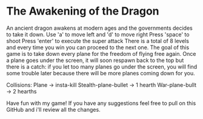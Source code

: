 # The Awakening of the Dragon
An ancient dragon awakens at modern ages and the governments decides to take it down.
Use 'a' to move left and 'd' to move right
Press 'space' to shoot
Press 'enter' to execute the super attack
There is a total of 8 levels and every time you win you can proceed to the next one.
The goal of this game is to take down every plane for the freedom of flying free again.
Once a plane goes under the screen, it will soon respawn back to the top but there is a catch:
if you let too many planes go under the screen, you will find some trouble later because there will be more planes coming down for you.

Collisions: 
 Plane -> insta-kill
 Stealth-plane-bullet -> 1 hearth
 War-plane-bullt -> 2 hearths
 
Have fun with my game!
If you have any suggestions feel free to pull on this GitHub and i'll review all the changes.
